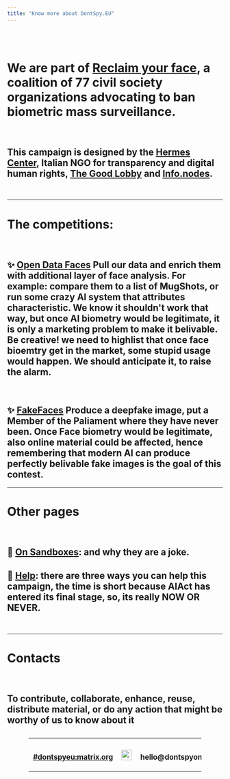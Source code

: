 ```yaml
---
title: "Know more about DontSpy.EU"
---
```


<br /> 
<br /> 

# We are part of [Reclaim your face](https://reclaimyourface.eu/), a coalition of 77 civil society organizations advocating to **ban biometric mass surveillance**.

<br /> 

## This campaign is designed by the [**Hermes Center**](https://hermescenter.org), Italian NGO for transparency and digital human rights, [**The Good Lobby**](https://www.thegoodlobby.eu/) and [**Info.nodes**](https://infonodes.org/).

<br />

---

# The competitions:

<br />

## ✨ [Open Data Faces](/list) **Pull our data and enrich them with additional layer of face analysis**. For example: compare them to a list of MugShots, or run some crazy AI system that attributes characteristic. We know it shouldn't work that way, but once AI biometry would be legitimate, it is only a marketing problem to make it belivable. **Be creative!** we need to highlist that once face bioemtry get in the market, some stupid usage would happen. **We should anticipate it, to raise the alarm**.

<br />

## ✨ [FakeFaces](/fakeface) **Produce a deepfake image, put a Member of the Paliament where they have never been**. Once Face biometry would be legitimate, also **online material** could be affected, hence remembering that modern AI can produce perfectly belivable fake images is the goal of this contest.


--- 

# Other pages

<br />

<!-- ## 💫 [Timeline](/timeline): the current action plan. -->
## 💫 [On Sandboxes](/on-sandboxes): and why they are a joke.
## 💫 [Help](/help): there are three ways you can help this campaign, the time is short because AIAct has entered its final stage, so, its really **NOW OR NEVER**.

<!-- ## 💫 [The problem](/problem) with face biometry: a collction of academic and public references about the problem intrinsic into face biometry technology. -->

<br />

---

# Contacts

<br />

## To contribute, collaborate, enhance, reuse, distribute material, or do any action that might be worthy of us to know about it

<style>
  table {
    padding-top: 1em;
    width: 80%;
    margin-left: auto;
    margin-right: auto;
    font-size: 0.8em;
  }
  td {
    padding: 10px;
    text-align: center;
  }
</style>

<table>
  <tr>
    <td>
      <h2>
        <a href="https://app.element.io/#/room/#dontspyeu:matrix.org">#dontspyeu:matrix.org</a>
      </h2>
    </td>
    <td>
     <a href="https://github.com/hermescenter/dontspy.eu">
      <img style="height:24px" src="/images/github-icon.png" />
    </a>
    </td>
    <td>
      <h2>
        <strong>hello</strong>@<strong>dontspyonus</strong>.<strong>eu</strong>
      </h2> 
    </td>
  </tr>
</table>